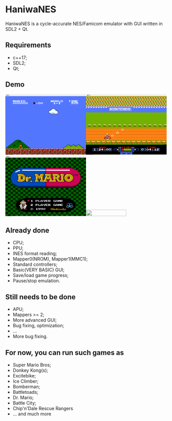 # HaniwaNES
HaniwaNES is a cycle-accurate NES/Famicom emulator with GUI written in SDL2 + Qt.

## Requirements
- c++17;
- SDL2;
- Qt;

## Demo
<img src="./gifs/mario.gif" width="50%" height="50%"><img src="./gifs/excitebike.gif" width="50%" height="50%">
<img src="./gifs/drmario.gif" width="50%" height="50%"><img src="./gifs/chipdale.gif" width="50%" height="50%">

## Already done
- CPU;
- PPU;
- INES format reading;
- Mapper0(NROM), Mapper1(MMC1);
- Standard controllers;
- Basic(VERY BASIC) GUI;
- Save/load game progress;
- Pause/stop emulation.

## Still needs to be done
- APU;
- Mappers >= 2;
- More advanced GUI;
- Bug fixing, optimization;
- ...
- More bug fixing.

## For now, you can run such games as
- Super Mario Bros;
- Donkey Kong(s);
- Excitebike;
- Ice Climber;
- Bomberman;
- Battletoads;
- Dr. Mario;
- Battle City;
- Chip'n'Dale Rescue Rangers
- ... and much more


